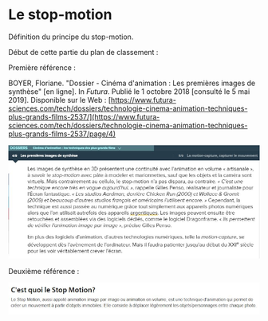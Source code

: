 # Le stop-motion

Définition du principe du stop-motion.

Début de cette partie du plan de classement :

Première référence :

BOYER, Floriane. "Dossier - Cinéma d'animation : Les premières images de synthèse" [en ligne]. In _Futura_. Publié le 1 octobre 2018 [consulté le 5 mai 2019]. Disponible sur le Web : [https://www.futura-sciences.com/tech/dossiers/technologie-cinema-animation-techniques-plus-grands-films-2537/](https://www.futura-sciences.com/tech/dossiers/technologie-cinema-animation-techniques-plus-grands-films-2537/page/4)

![le stop-motion](stopmotionfutura.JPG "Les premières images de synthèse artisanale")

Deuxième référence :

![Le Monde du stop-motion](mondedustopmotion.JPG "Le monde du stop-motion")
